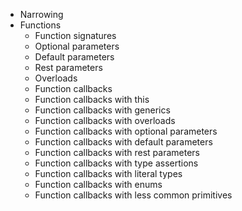 -   Narrowing
-   Functions
    -   Function signatures
    -   Optional parameters
    -   Default parameters
    -   Rest parameters
    -   Overloads
    -   Function callbacks
    -   Function callbacks with this
    -   Function callbacks with generics
    -   Function callbacks with overloads
    -   Function callbacks with optional parameters
    -   Function callbacks with default parameters
    -   Function callbacks with rest parameters
    -   Function callbacks with type assertions
    -   Function callbacks with literal types
    -   Function callbacks with enums
    -   Function callbacks with less common primitives
